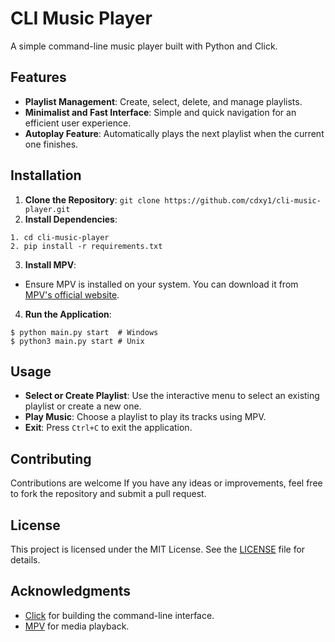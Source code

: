 # CLI Music Player

A simple command-line music player built with Python and Click.

## Features

- **Playlist Management**: Create, select, delete, and manage playlists.
- **Minimalist and Fast Interface**: Simple and quick navigation for an efficient user experience.
- **Autoplay Feature**: Automatically plays the next playlist when the current one finishes.

## Installation

1. **Clone the Repository**:
```git clone https://github.com/cdxy1/cli-music-player.git```
2. **Install Dependencies**:
```
1. cd cli-music-player
2. pip install -r requirements.txt
```
3. **Install MPV**:
- Ensure MPV is installed on your system. You can download it from [MPV's official website](https://mpv.io/).
4. **Run the Application**:
  
`````console
$ python main.py start  # Windows
$ python3 main.py start # Unix
`````

## Usage

- **Select or Create Playlist**: Use the interactive menu to select an existing playlist or create a new one.
- **Play Music**: Choose a playlist to play its tracks using MPV.
- **Exit**: Press `Ctrl+C` to exit the application.

## Contributing

Contributions are welcome If you have any ideas or improvements, feel free to fork the repository and submit a pull request.

## License

This project is licensed under the MIT License. See the [LICENSE](LICENSE) file for details.

## Acknowledgments

- [Click](https://click.palletsprojects.com/) for building the command-line interface.
- [MPV](https://mpv.io/) for media playback.

